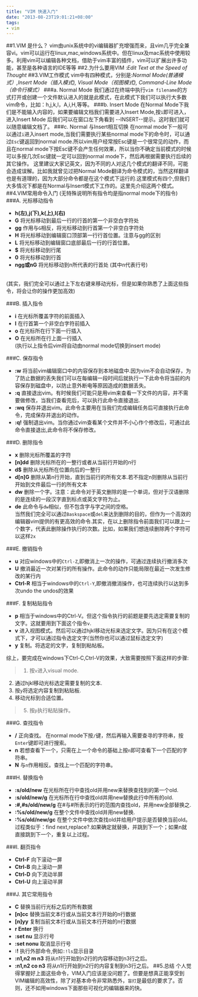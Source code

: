 ```yaml
---
title: "VIM 快速入门"
date: "2013-08-23T19:01:21+08:00"
tags:
- vim
---
```

##1.VIM 是什么？
vim由unix系统中的vi编辑器扩充增强而来，且vim几乎完全兼容vi。vim可以运行在linux,mac,windows系统中。但在linux及mac系统中使用较多。利用vim可以编辑各种文档，借助于vim丰富的插件，vim可以扩展出许多功能，甚至是<!-- more -->各种语言的IDE等等
##2.为什么要用VIM 
:*Edit Text at the Speed of Thought*
##3.VIM工作模式
vim中有四种模式，分别是:*Normal Mode(普通模式）,Insert Mode（插入模式), Visual Mode（视图模式), Command-Line Mode（命令行模式）*
###a. Normal Mode
我们通过在终端中执行`vim filename`的方式打开或创建一个文件默认进入的就是此模式，在此模式下我们可以执行大多数vim命令，比如：h,j,k,l，A,i,H,等等。
###b. Insert Mode
在Normal Mode下我们是不能输入内容的，如果要编辑文档我们需要进入Insert Mode,按`i`即可进入，进入Insert Mode 后我们可以在窗口左下角看到 --INSERT--提示。这时我们就可以随意编辑文档了。
###c. Normal 与Insert相互切换
在normal mode下一般可以通过`i`进入insert mode,当我们需要执行某些normal mode下的命令时，可以通过`Esc`键返回到normal mode.所以vim用户经常按Esc键是一个很常见的动作，而且在normal mode下按Esc键不会产生任何效果，所以当你不确定当前模式的时候可以多按几次Esc键就一定可以回到normal mode下，然后再根据需要执行后续的其它操作。
这里建议大家记英文，因为不同的人对这几个模式的翻译不同，可能会造成误解。比如我就曾见过把Normal Mode翻译为命令模式的，当然这样翻译也是有道理的，因为大部分命令都是在这个模式下运行的.这里模式有四个,但我们大多情况下都是在Normal与Insert模式下工作的。这里先介绍这两个模式。
##4.VIM常用命令入门
(无特殊说明所有指令均是指normal mode下的指令)
###A. 光标移动指令
 - **h(左),j(下),k(上),l(右)**
 - **G** 将光标移动到最后一行的行首的第一个非空白字符处
 - **gg** 作用与`G`相反，将光标移动到行首第一个非空白字符处
 - **H** 将光标移动到编辑窗口顶部第一行行首位置。注意与gg的区别
 - **L** 将光标移动到编辑窗口底部最后一行的行首位置。
 - **$** 将光标移动到行尾
 - **0** 将光标移动到行首
 - **ngg或nG** 将光标移动到n所代表的行首处 (其中n代表行号)
 <br/>
 (其实，我们完全可以通过上下左右键来移动光标，但是如果你熟悉了上面这些指令，将会让你的操作更加高效)
 
###B. 插入指令
 - **i** 在光标所覆盖字符的前面插入
 - **I** 在行首第一个非空白字符前插入
 - **o** 在光标所在行下面一行插入
 - **O** 在光标所在行上面一行插入<br/>
 (执行以上指令后vim将自动由normal mode切换到insert mode)
 
###C. 保存指令
 - **:w** 将当前vim编辑窗口中的内容保存到本地磁盘中.因为vim不会自动保存，为了防止数据的丢失我们可以在每编辑一段时间后就执行一下此命令将当前的内容保存到磁盘中，以防止意外断电等原因造成的数据丢失。
 - **:q** 直接退出vim。有时候我们可能只是用vim来查看一下文件的内容，并不需要做修改，当我们查看完后，可以执行此命令直接退出.
 - **:wq** 保存并退出vim。此命令主要用在当我们完成编辑任务后可直接执行此命令，完成保存并退出的动作。
 - **:q!** 强制退出vim。当你通过vim查看某个文件并不小心作个修改后，可通过此命令直接退出,此命令将不保存修改。<br/>

###D. 删除指令
 - **x** 删除光标所覆盖的字符
 - **[n]dd** 删除光标所在的一整行或者从当前行开始的n行
 - **d$** 删除从光标所在位置向后的一整行
 - **d[n]G** 删除从第n行开始，直到当前行的所有文本.若不指定n则删除从当前行开始到文件最后一行的所有文本 
 - **dw** 删除一个字。注意：此命令对于英文删除的是一个单词，但对于汉语删除的是连续的一段汉字直到标点或英文字符为止。
 - **de** 此命令与`dw`相似，但不包含字与字之间的空格。<br/>
 当然我们完全可以通过`Baskspace`或`del`来达到删除的目的，但作为一个高效的编辑器vim提供的有更高效的命令.其实，在以上删除指令前面我们可以跟上一个数字，代表此删除操作执行的次数。比如，如果我们想连续删除两个字符可以这样`2x`
 
###E. 撤销指令
 - **u** 对应windows中的`Ctrl-Z`,即撤消上一次的操作，可通过连续执行撤消多次
 - **U** 撤消最近一次对某行的所有操作。此命令的动作只能局限在最近一次发生修改的某行内
 - **Ctrl-R** 相当于windows中的`Ctrl-Y`,即撤消撤消操作，也可连续执行以达到多次undo the undos的效果<br/>

###F. 复制粘贴指令
 - **p** 相当于windows中的Ctrl-V。但这个指令执行的前题是要先选定需要复制的文字。这就要用到下面这个指令`v`.
 - **v** 进入视图模式。然后可以通过hjkl移动光标来选定文字。因为只有在这个模式下，才可以通过指令选定文字(当然你也可以通过鼠标选定文字)
 - **y** 复制。将选定的文字，复制到粘帖板。
 
 综上，要完成在windows下Ctrl-C,Ctrl-V的效果，大致需要按照下面这样的步骤: 

>1. 按`v`进入visual mode.
 2. 通过hjkl移动光标选定需要复制的文本.
 3. 按`y`将选定内容复制到粘贴板.
 4. 移动光标到合适位置。
>5. 按`p`执行粘贴操作。

###G. 查找指令
 - **/** 正向查找。 在normal mode下按`/`键，然后再输入需要查寻的字符串，按`Enter`键即可进行搜索。
 - **n** 若想查看下一个，只需在上一个命令的基础上按`n`即可查看下一个匹配的字符串。
 - **N** 与`n`作用相反。查找上一个匹配的字符串。
 
###H. 替换指令
 - **:s/old/new** 在光标所在行中查找old并用new来替换查找到的第一个old.
 - **:s/old/new/g** 在光标所在行中查找old并用new替换此行中所有的old.
 - **:#,#s/old/new/g** 在#与#所表示的行的范围内查找old，并用new全部替换之.
 - **:%s/old/new/g** 在整个文件中查找old并用new替换.
 - **:%s/old/new/gc** 在整个文件中依次查找old并给用户提示是否替换当前old。过程类似于：find next,replace?.如果确定就替换，并跳到下一个；如果n就直接跳到下一个，重复以上过程。
 
###I. 翻页指令
 - **Ctrl-F** 向下滚动一屏
 - **Ctrl-B** 向上滚动一屏
 - **Ctrl-D** 向下流动半屏
 - **Ctrl-U** 向上滚动半屏
 
###J. 其它常用指令
 - **C** 替换当前行光标之后的所有数据
 - **[n]cc** 替换当前文本行或从当前文本行开始的n行数据
 - **[n]yy** 复制当前文本行或从当前文本行开始的n行数据
 - **r Enter** 换行
 - **:set nu** 显示行号
 - **:set nonu** 取消显示行号
 - **:!** 执行外部命令,例如`:!ls`显示目录
 - **:n1,n2 m n3** 将从n1行开始到n2行的内容移动到n3行之后。
 - **:n1,n2 co n3** 将从n1行开始到n2行的内容复制到n3行之后。
##5.总结
个人觉得掌握好上面这些命令，VIM入门应该是没问题了。但要是想真正能享受到VIM编辑的高效性，除了对基本命令非常熟悉外，`盲打`是最低的要求了。否则，还不如用windows下面那些可视化的编辑器来的快。
